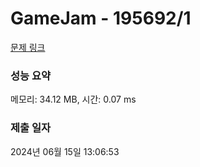 # GameJam - 195692/1 

[문제 링크](https://level.goorm.io/exam/195692/gamejam/quiz/1) 

### 성능 요약

메모리: 34.12 MB, 시간: 0.07 ms

### 제출 일자

2024년 06월 15일 13:06:53

